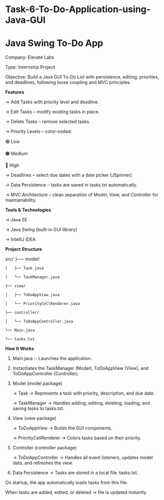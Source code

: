 # Task-6-To-Do-Application-using-Java-GUI

# Java Swing To-Do App

Company: Elevate Labs

Type: Internship Project

Objective: Build a Java GUI To-Do List with persistence, editing, priorities, and deadlines, following loose coupling and MVC principles.

**Features**

-> Add Tasks with priority level and deadline.

-> Edit Tasks – modify existing tasks in place.

-> Delete Tasks – remove selected tasks.

-> Priority Levels – color-coded:

  🟢 Low

  🟠 Medium

  🔴 High

-> Deadlines – select due dates with a date picker (JSpinner).

-> Data Persistence – tasks are saved in tasks.txt automatically.

-> MVC Architecture – clean separation of Model, View, and Controller for maintainability.

**Tools & Technologies**

-> Java SE

-> Java Swing (built-in GUI library)

-> IntelliJ IDEA 

**Project Structure**

   src/
    ├── model/
    
    │   ├── Task.java
    
    │   └── TaskManager.java
    
    ├── view/
    
    │   ├── ToDoAppView.java
    
    │   └── PriorityCellRenderer.java
    
    ├── controller/
    
    │   └── ToDoAppController.java
    
    └── Main.java
    
    └── tasks.txt

    
**How It Works**

1. Main.java :- Launches the application.

2. Instantiates the TaskManager (Model), ToDoAppView (View), and ToDoAppController (Controller).

3. Model (model package)

      -> Task → Represents a task with priority, description, and due date.

      -> TaskManager → Handles adding, editing, deleting, loading, and saving tasks to tasks.txt.

4. View (view package)

      -> ToDoAppView → Builds the GUI components.

      -> PriorityCellRenderer → Colors tasks based on their priority.

5. Controller (controller package)

      -> ToDoAppController → Handles all event listeners, updates model data, and refreshes the view.

6. Data Persistence
      -> Tasks are stored in a local file: tasks.txt.

On startup, the app automatically loads tasks from this file.

When tasks are added, edited, or deleted → file is updated instantly.



